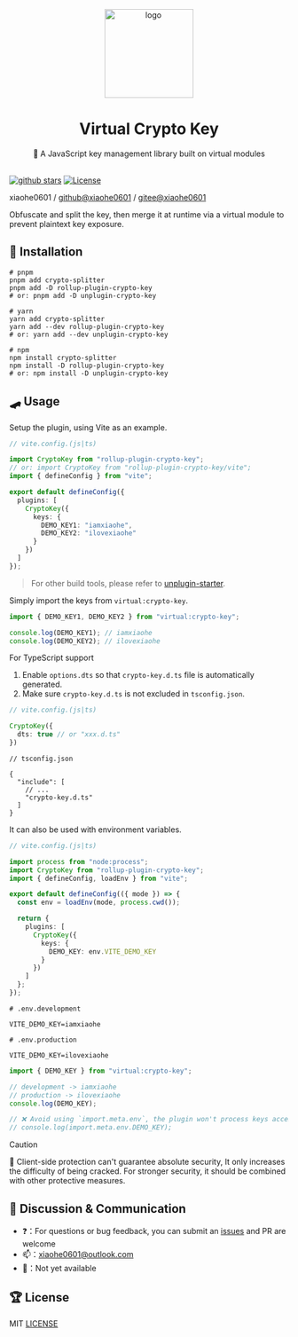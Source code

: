 <div align="center">
  <img src="https://oss.xiaohe.ink/images/virtual-crypto-key.png" width="160" alt="logo"/>
  <h1>Virtual Crypto Key</h1>
  <span>🔑 A JavaScript key management library built on virtual modules</span>
</div>

<br>

[![github stars][github-stars-src]][github-stars-href]
[![License][license-src]][license-href]

xiaohe0601 / [github@xiaohe0601](https://github.com/xiaohe0601) / [gitee@xiaohe0601](https://gitee.com/xiaohe0601)

Obfuscate and split the key, then merge it at runtime via a virtual module to prevent plaintext key exposure.

## 🚁 Installation

```shell
# pnpm
pnpm add crypto-splitter
pnpm add -D rollup-plugin-crypto-key
# or: pnpm add -D unplugin-crypto-key

# yarn
yarn add crypto-splitter
yarn add --dev rollup-plugin-crypto-key
# or: yarn add --dev unplugin-crypto-key

# npm
npm install crypto-splitter
npm install -D rollup-plugin-crypto-key
# or: npm install -D unplugin-crypto-key
```

## 🛹 Usage

Setup the plugin, using Vite as an example.

```typescript
// vite.config.(js|ts)

import CryptoKey from "rollup-plugin-crypto-key";
// or: import CryptoKey from "rollup-plugin-crypto-key/vite";
import { defineConfig } from "vite";

export default defineConfig({
  plugins: [
    CryptoKey({
      keys: {
        DEMO_KEY1: "iamxiaohe",
        DEMO_KEY2: "ilovexiaohe"
      }
    })
  ]
});
```

> For other build tools, please refer to [unplugin-starter](https://github.com/unplugin/unplugin-starter#install).

Simply import the keys from `virtual:crypto-key`.

```typescript
import { DEMO_KEY1, DEMO_KEY2 } from "virtual:crypto-key";

console.log(DEMO_KEY1); // iamxiaohe
console.log(DEMO_KEY2); // ilovexiaohe
```

For TypeScript support

1. Enable `options.dts` so that `crypto-key.d.ts` file is automatically generated.
2. Make sure `crypto-key.d.ts` is not excluded in `tsconfig.json`.

```typescript
// vite.config.(js|ts)

CryptoKey({
  dts: true // or "xxx.d.ts"
})
```

```json5
// tsconfig.json

{
  "include": [
    // ...
    "crypto-key.d.ts"
  ]
}
```

It can also be used with environment variables.

```typescript
// vite.config.(js|ts)

import process from "node:process";
import CryptoKey from "rollup-plugin-crypto-key";
import { defineConfig, loadEnv } from "vite";

export default defineConfig(({ mode }) => {
  const env = loadEnv(mode, process.cwd());

  return {
    plugins: [
      CryptoKey({
        keys: {
          DEMO_KEY: env.VITE_DEMO_KEY
        }
      })
    ]
  };
});
```

```dotenv
# .env.development

VITE_DEMO_KEY=iamxiaohe
```

```dotenv
# .env.production

VITE_DEMO_KEY=ilovexiaohe
```

```typescript
import { DEMO_KEY } from "virtual:crypto-key";

// development -> iamxiaohe
// production -> ilovexiaohe
console.log(DEMO_KEY);

// ❌ Avoid using `import.meta.env`, the plugin won't process keys accessed this way
// console.log(import.meta.env.DEMO_KEY);
```

> [!CAUTION]
> 🚨 Client-side protection can't guarantee absolute security,
> It only increases the difficulty of being cracked. For stronger security,
> it should be combined with other protective measures.

## 🐶 Discussion & Communication

- ❓：For questions or bug feedback, you can submit an [issues](https://github.com/xiaohe0601/virtual-crypto-key/issues)
  and PR are welcome
- 📫：[xiaohe0601@outlook.com](mailto:xiaohe0601@outlook.com)
- 🐧：Not yet available

## 🏆 License

MIT [LICENSE](./LICENSE)

[github-stars-src]: https://img.shields.io/github/stars/xiaohe0601/virtual-crypto-key?style=flat&colorA=080f12&colorB=1fa669&logo=GitHub
[github-stars-href]: https://github.com/xiaohe0601/virtual-crypto-key
[license-src]: https://img.shields.io/github/license/xiaohe0601/virtual-crypto-key.svg?style=flat&colorA=080f12&colorB=1fa669
[license-href]: https://github.com/xiaohe0601/virtual-crypto-key/blob/main/LICENSE